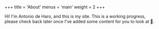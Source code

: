 +++
title = 'About'
menus = 'main'
weight = 2
+++

Hi! I'm Antonio de Haro, and this is my site.
This is a working progress, please check back later once I've added some content for you to look at 🙂.
